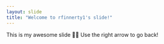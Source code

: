 ```yaml
---
layout: slide
title: "Welcome to rfinnerty1's slide!"
---
```

This is my awesome slide :tada::tada:
Use the right arrow to go back!
